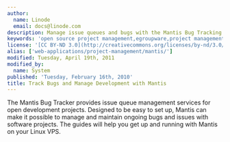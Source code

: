```yaml
---
author:
  name: Linode
  email: docs@linode.com
description: Manage issue queues and bugs with the Mantis Bug Tracking System
keywords: 'open source project management,egroupware,project management'
license: '[CC BY-ND 3.0](http://creativecommons.org/licenses/by-nd/3.0/us/)'
alias: ['web-applications/project-management/mantis/']
modified: Tuesday, April 19th, 2011
modified_by:
  name: System
published: 'Tuesday, February 16th, 2010'
title: Track Bugs and Manage Development with Mantis
---
```


The Mantis Bug Tracker provides issue queue management services for open development projects. Designed to be easy to set up, Mantis can make it possible to manage and maintain ongoing bugs and issues with software projects. The guides will help you get up and running with Mantis on your Linux VPS.
